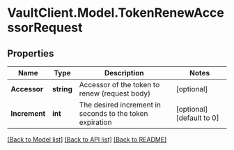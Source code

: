# VaultClient.Model.TokenRenewAccessorRequest

## Properties

Name | Type | Description | Notes
------------ | ------------- | ------------- | -------------
**Accessor** | **string** | Accessor of the token to renew (request body) | [optional] 
**Increment** | **int** | The desired increment in seconds to the token expiration | [optional] [default to 0]

[[Back to Model list]](../README.md#documentation-for-models) [[Back to API list]](../README.md#documentation-for-api-endpoints) [[Back to README]](../README.md)

